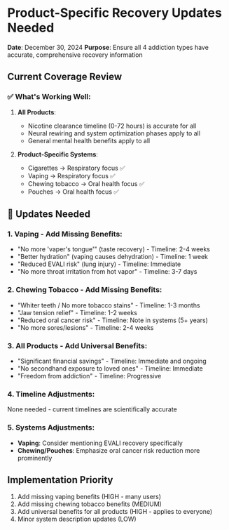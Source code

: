 # Product-Specific Recovery Updates Needed
**Date**: December 30, 2024
**Purpose**: Ensure all 4 addiction types have accurate, comprehensive recovery information

## Current Coverage Review

### ✅ What's Working Well:
1. **All Products**: 
   - Nicotine clearance timeline (0-72 hours) is accurate for all
   - Neural rewiring and system optimization phases apply to all
   - General mental health benefits apply to all

2. **Product-Specific Systems**: 
   - Cigarettes → Respiratory focus ✅
   - Vaping → Respiratory focus ✅
   - Chewing tobacco → Oral health focus ✅
   - Pouches → Oral health focus ✅

## 🔧 Updates Needed

### 1. **Vaping** - Add Missing Benefits:
- "No more 'vaper's tongue'" (taste recovery) - Timeline: 2-4 weeks
- "Better hydration" (vaping causes dehydration) - Timeline: 1 week
- "Reduced EVALI risk" (lung injury) - Timeline: Immediate
- "No more throat irritation from hot vapor" - Timeline: 3-7 days

### 2. **Chewing Tobacco** - Add Missing Benefits:
- "Whiter teeth / No more tobacco stains" - Timeline: 1-3 months
- "Jaw tension relief" - Timeline: 1-2 weeks
- "Reduced oral cancer risk" - Timeline: Note in systems (5+ years)
- "No more sores/lesions" - Timeline: 2-4 weeks

### 3. **All Products** - Add Universal Benefits:
- "Significant financial savings" - Timeline: Immediate and ongoing
- "No secondhand exposure to loved ones" - Timeline: Immediate
- "Freedom from addiction" - Timeline: Progressive

### 4. **Timeline Adjustments**:
None needed - current timelines are scientifically accurate

### 5. **Systems Adjustments**:
- **Vaping**: Consider mentioning EVALI recovery specifically
- **Chewing/Pouches**: Emphasize oral cancer risk reduction more prominently

## Implementation Priority
1. Add missing vaping benefits (HIGH - many users)
2. Add missing chewing tobacco benefits (MEDIUM)
3. Add universal benefits for all products (HIGH - applies to everyone)
4. Minor system description updates (LOW) 